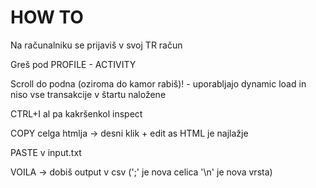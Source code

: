 # HOW TO
Na računalniku se prijaviš v svoj TR račun

Greš pod PROFILE - ACTIVITY

Scroll do podna (oziroma do kamor rabiš)! - uporabljajo dynamic load in niso vse transakcije v štartu naložene

CTRL+I al pa kakršenkol inspect

COPY celga htmlja -> desni klik + edit as HTML je najlažje

PASTE v input.txt

VOILA -> dobiš output v csv (';' je nova celica '\n' je nova vrsta)
